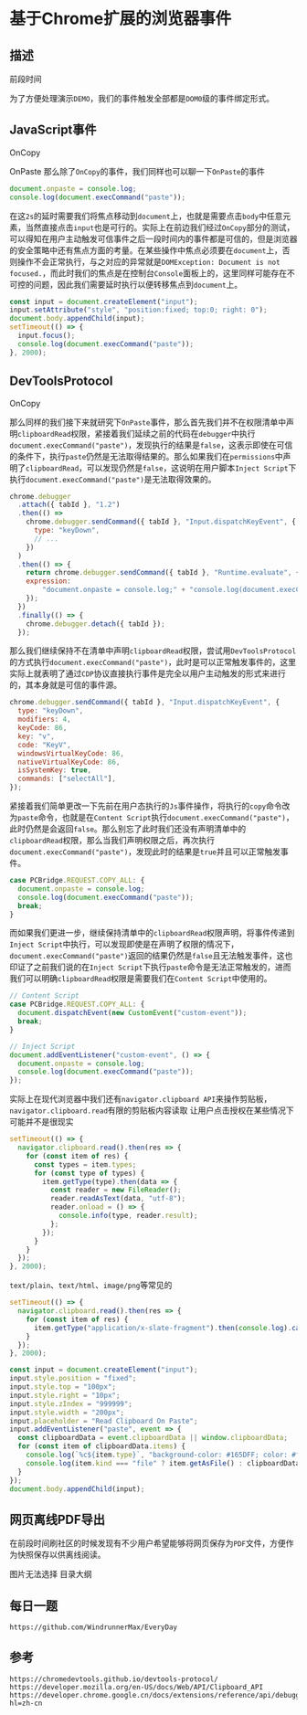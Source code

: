 # 基于Chrome扩展的浏览器事件

## 描述
前段时间

为了方便处理演示`DEMO`，我们的事件触发全部都是`DOM0`级的事件绑定形式。

## JavaScript事件 

OnCopy

OnPaste
那么除了`OnCopy`的事件，我们同样也可以聊一下`OnPaste`的事件

```js
document.onpaste = console.log;
console.log(document.execCommand("paste"));
```

在这`2s`的延时需要我们将焦点移动到`document`上，也就是需要点击`body`中任意元素，当然直接点击`input`也是可行的。实际上在前边我们经过`OnCopy`部分的测试，可以得知在用户主动触发可信事件之后一段时间内的事件都是可信的，但是浏览器的安全策略中还有焦点方面的考量。在某些操作中焦点必须要在`document`上，否则操作不会正常执行，与之对应的异常就是`DOMException: Document is not focused.`，而此时我们的焦点是在控制台`Console`面板上的，这里同样可能存在不可控的问题，因此我们需要延时执行以便转移焦点到`document`上。

```js
const input = document.createElement("input");
input.setAttribute("style", "position:fixed; top:0; right: 0");
document.body.appendChild(input);
setTimeout(() => {
  input.focus();
  console.log(document.execCommand("paste"));
}, 2000);
```

## DevToolsProtocol


OnCopy



那么同样的我们接下来就研究下`OnPaste`事件，那么首先我们并不在权限清单中声明`clipboardRead`权限，紧接着我们延续之前的代码在`debugger`中执行`document.execCommand("paste")`，发现执行的结果是`false`，这表示即使在可信的条件下，执行`paste`仍然是无法取得结果的。那么如果我们在`permissions`中声明了`clipboardRead`，可以发现仍然是`false`，这说明在用户脚本`Inject Script`下执行`document.execCommand("paste")`是无法取得效果的。

```js
chrome.debugger
  .attach({ tabId }, "1.2")
  .then(() =>
    chrome.debugger.sendCommand({ tabId }, "Input.dispatchKeyEvent", {
      type: "keyDown",
      // ...
    })
  )
  .then(() => {
    return chrome.debugger.sendCommand({ tabId }, "Runtime.evaluate", {
    expression:
        "document.onpaste = console.log;" + "console.log(document.execCommand('paste'))",
    });
  })
  .finally(() => {
    chrome.debugger.detach({ tabId });
  });
```

那么我们继续保持不在清单中声明`clipboardRead`权限，尝试用`DevToolsProtocol`的方式执行`document.execCommand("paste")`，此时是可以正常触发事件的，这里实际上就表明了通过`CDP`协议直接执行事件是完全以用户主动触发的形式来进行的，其本身就是可信的事件源。

```js
chrome.debugger.sendCommand({ tabId }, "Input.dispatchKeyEvent", {
  type: "keyDown",
  modifiers: 4,
  keyCode: 86,
  key: "v",
  code: "KeyV",
  windowsVirtualKeyCode: 86,
  nativeVirtualKeyCode: 86,
  isSystemKey: true,
  commands: ["selectAll"],
});
```

紧接着我们简单更改一下先前在用户态执行的`Js`事件操作，将执行的`copy`命令改为`paste`命令，也就是在`Content Script`执行`document.execCommand("paste")`，此时仍然是会返回`false`。那么别忘了此时我们还没有声明清单中的`clipboardRead`权限，那么当我们声明权限之后，再次执行`document.execCommand("paste")`，发现此时的结果是`true`并且可以正常触发事件。

```js
case PCBridge.REQUEST.COPY_ALL: {
  document.onpaste = console.log;
  console.log(document.execCommand("paste"));
  break;
}
```

而如果我们更进一步，继续保持清单中的`clipboardRead`权限声明，将事件传递到`Inject Script`中执行，可以发现即使是在声明了权限的情况下，`document.execCommand("paste")`返回的结果仍然是`false`且无法触发事件，这也印证了之前我们说的在`Inject Script`下执行`paste`命令是无法正常触发的，进而我们可以明确`clipboardRead`权限是需要我们在`Content Script`中使用的。

```js
// Content Script
case PCBridge.REQUEST.COPY_ALL: {
  document.dispatchEvent(new CustomEvent("custom-event"));
  break;
}

// Inject Script
document.addEventListener("custom-event", () => {
  document.onpaste = console.log;
  console.log(document.execCommand("paste"));
});
```

实际上在现代浏览器中我们还有`navigator.clipboard API`来操作剪贴板，`navigator.clipboard.read`有限的剪贴板内容读取 让用户点击授权在某些情况下可能并不是很现实

```js
setTimeout(() => {
  navigator.clipboard.read().then(res => {
    for (const item of res) {
      const types = item.types;
      for (const type of types) {
        item.getType(type).then(data => {
          const reader = new FileReader();
          reader.readAsText(data, "utf-8");
          reader.onload = () => {
            console.info(type, reader.result);
          };
        });
      }
    }
  });
}, 2000);
```

`text/plain`、`text/html`、`image/png`等常见的

```js
setTimeout(() => {
  navigator.clipboard.read().then(res => {
    for (const item of res) {
      item.getType("application/x-slate-fragment").then(console.log).catch()
    }
  });
}, 2000);
```

```js
const input = document.createElement("input");
input.style.position = "fixed";
input.style.top = "100px";
input.style.right = "10px";
input.style.zIndex = "999999";
input.style.width = "200px";
input.placeholder = "Read Clipboard On Paste";
input.addEventListener("paste", event => {
  const clipboardData = event.clipboardData || window.clipboardData;
  for (const item of clipboardData.items) {
    console.log(`%c${item.type}`, "background-color: #165DFF; color: #fff; padding: 3px 5px;");
    console.log(item.kind === "file" ? item.getAsFile() : clipboardData.getData(item.type));
  }
});
document.body.appendChild(input);
```


## 网页离线PDF导出
在前段时间刷社区的时候发现有不少用户希望能够将网页保存为`PDF`文件，方便作为快照保存以供离线阅读。

图片无法选择 目录大纲



## 每日一题

```
https://github.com/WindrunnerMax/EveryDay
```

## 参考

```
https://chromedevtools.github.io/devtools-protocol/
https://developer.mozilla.org/en-US/docs/Web/API/Clipboard_API
https://developer.chrome.google.cn/docs/extensions/reference/api/debugger?hl=zh-cn
```
